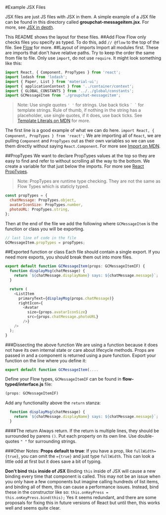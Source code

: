 #Example JSX Files

JSX files are just JS files with JSX in them. A simple example of a JSX file can be found in this directory called **groupchat-messageitem.jsx**.  For more, see [JSX in depth](https://facebook.github.io/react/docs/jsx-in-depth.html).

This README shows the layout for these files.
##Add Flow
Flow only checks files you specify as typed. To do this, add  ```// @flow``` to the top of the file. See [Flow](https://flowtype.org/) for more.
##Layout of imports 
Import all modules first. These are imports that don't have relative paths. Try to keep the order the same from file to file. Only use ```import```, do not use ```require```. It might look something like this:
```js
import React, { Component, PropTypes } from 'react';
import lodash from 'lodash';
import { Paper, List } from 'material-ui';
import { applicationContext } from '../container/context';
import { GLOBAL_CONSTANTS } from '../../global/constants';
import GCMessageItem from './groupchat-messageitem';
```
>Note: Use single quotes ```' '``` for strings. Use back ticks ``` ` ` ``` for template strings. Rule of thumb, if nothing in the string has a placeholder, use single quotes, if it does, use back ticks. See [Template Literals on MDN](https://developer.mozilla.org/en-US/docs/Web/JavaScript/Reference/Template_literals) for more.

The first line is a good example of what we can do here. 
```import React, { Component, PropTypes } from 'react';```
We are importing all of ```React```, we are pulling ```Component``` and ```PropTypes``` out as their own variables so we can use them directly without saying ```React.Component```. For more see [Import on MDN](https://developer.mozilla.org/en-US/docs/Web/JavaScript/Reference/Statements/import).

##PropTypes
We want to declare PropTypes values at the top so they are easy to find and refer to without scrolling all the way to the bottom. We create a variable for that just below the imports. For more see [React PropTypes](https://facebook.github.io/react/docs/typechecking-with-proptypes.html).

>Note: PropTypes are runtime type checking. They are not the same as Flow Types which is staticly typed.
```js
const propTypes = {
  chatMessage: PropTypes.object,
  avatarIconSize: PropTypes.number,
  photoURL: PropTypes.string,
};
``` 

Then at the end of the file we add the following where ```GCMessageItem``` is the function or class you will be exporting.
```js
// last line of code in the file
GCMessageItem.propTypes = propTypes;
```

##Exported function or class
Each file should contain a single export. If you need more exports, you should break them out into more files.

```js
export default function GCMessageItem(props: GCMessageItemIF) {
  function displayMsg(chatMessage) {
    return `${chatMessage.displayName} says: ${chatMessage.message}`;
  }

  return (
    <ListItem
      primaryText={displayMsg(props.chatMessage)}
      rightIcon={
        <Avatar
          size={props.avatarIconSize}
          src={props.chatMessage.photoURL}
        />}
    />
  );
}
```
###Dissecting the above function
We are using a function because it does not have its own internal state or care about lifecycle methods. Props are passed in and a component is returned using a pure function. 
Export your function on the line where you define it:
```js
export default function GCMessageItem(....
```
Define your Flow types, ```GCMessageItemIF``` can be found in **flow-typed/interface.js** file:
```js
(props: GCMessageItemIF)
```
Add any functionality above the ```return``` stanza:
```js
  function displayMsg(chatMessage) {
    return `${chatMessage.displayName} says: ${chatMessage.message}`;
  }
```
####The return
Always return.
If the return is multiple lines, they should be surrounded by parens ```()```.
Put each property on its own line.
Use double-quotes ```" "``` for surrounding strings.

###Other Notes:
**Props default to true**:
If you have a prop, like ```fullWidth={true}```, you can omit the ```={true}``` and just type ```fullWidth```. This can look a little odd at first but it does save a bit of typing.

**Don't bind ```this``` inside of JSX**
Binding ```this``` inside of JSX will cause a new binding every time that component is called. This may not be an issue when you only have a few components but imagine calling hundreds of list items, and binding all of them, this can cause a performance issues. Instead, bind these in the constructor like so:
```this.onKeyPress = this.onKeyPress.bind(this);```
Yes it seems redundant, and there are some proposals for fixing this in future versions of React but until then, this works well and seems quite clear.
